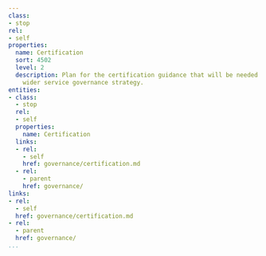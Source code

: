 ```yaml
---
class:
- stop
rel:
- self
properties:
  name: Certification
  sort: 4502
  level: 2
  description: Plan for the certification guidance that will be needed to drive a
    wider service governance strategy.
entities:
- class:
  - stop
  rel:
  - self
  properties:
    name: Certification
  links:
  - rel:
    - self
    href: governance/certification.md
  - rel:
    - parent
    href: governance/
links:
- rel:
  - self
  href: governance/certification.md
- rel:
  - parent
  href: governance/
...
```

